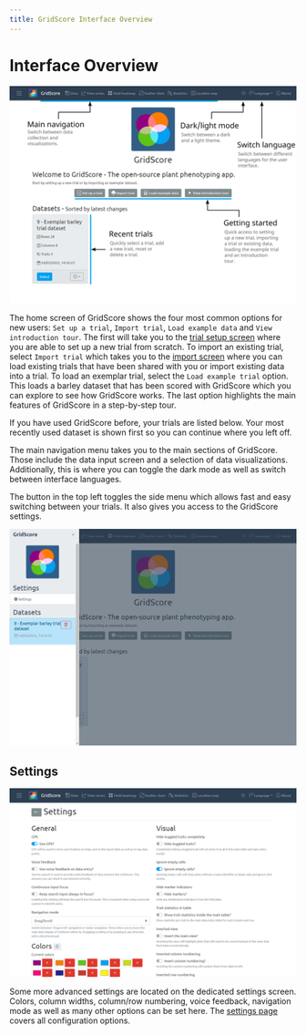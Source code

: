 ```yaml
---
title: GridScore Interface Overview
---
```


# Interface Overview

<img src="img/screenshot-overview.png" style="max-width: 100%;" alt="Overview">

The home screen of GridScore shows the four most common options for new users: `Set up a trial`, `Import trial`, `Load example data` and `View introduction tour`. The first will take you to the <a href="trial-setup.html">trial setup screen</a> where you are able to set up a new trial from scratch. To import an existing trial, select `Import trial` which takes you to the <a href="importing.html">import screen</a> where you can load existing trials that have been shared with you or import existing data into a trial. To load an exemplar trial, select the `Load example trial` option. This loads a barley dataset that has been scored with GridScore which you can explore to see how GridScore works. The last option highlights the main features of GridScore in a step-by-step tour.

If you have used GridScore before, your trials are listed below. Your most recently used dataset is shown first so you can continue where you left off.

The main navigation menu takes you to the main sections of GridScore. Those include the data input screen and a selection of data visualizations. Additionally, this is where you can toggle the dark mode as well as switch between interface languages.

The button in the top left toggles the side menu which allows fast and easy switching between your trials. It also gives you access to the GridScore settings.

<img src="img/screenshot-sidebar.png" style="max-width: 100%;" alt="Sidebar">

## Settings

<img src="img/screenshot-settings.png" style="max-width: 100%;" alt="Settings">

Some more advanced settings are located on the dedicated settings screen. Colors, column widths, column/row numbering, voice feedback, navigation mode as well as many other options can be set here. The <a href="settings.html">settings page</a> covers all configuration options.